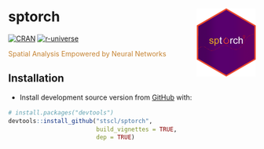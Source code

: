 
<!-- README.md is generated from README.Rmd. Please edit that file -->

# sptorch <a href="https://stscl.github.io/sptorch/"><img src="man/figures/logo.png" align="right" height="139" alt="sptorch website" /></a>

<!-- badges: start -->

[![CRAN](https://www.r-pkg.org/badges/version/sptorch)](https://CRAN.R-project.org/package=sptorch)
[![r-universe](https://stscl.r-universe.dev/badges/sptorch)](https://stscl.r-universe.dev/sptorch)

<!-- badges: end -->

<font color=#c58332><span class="bolder">Spatial Analysis Empowered by
Neural Networks</span></font>

## Installation

- Install development source version from
  [GitHub](https://github.com/stscl/sptorch) with:

``` r
# install.packages("devtools")
devtools::install_github("stscl/sptorch",
                         build_vignettes = TRUE,
                         dep = TRUE)
```
